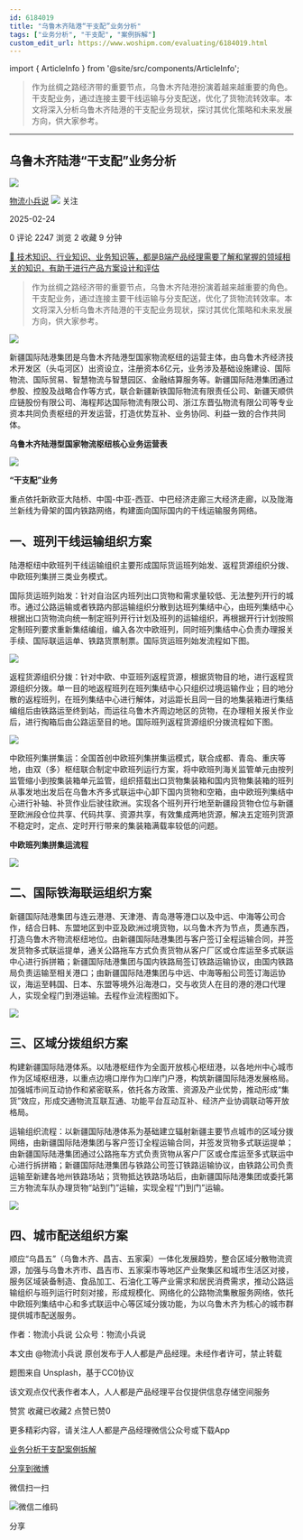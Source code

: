 ```yaml
---
id: 6184019
title: "乌鲁木齐陆港“干支配”业务分析"
tags: ["业务分析", "干支配", "案例拆解"]
custom_edit_url: https://www.woshipm.com/evaluating/6184019.html
---
```

import { ArticleInfo } from '@site/src/components/ArticleInfo';

<ArticleInfo
    author="物流小兵说"
    authorLink="https://www.woshipm.com/u/658093"
    published="2025-02-24"
    views={2247}
    comments={0}
    collects={2}
/>

> 作为丝绸之路经济带的重要节点，乌鲁木齐陆港扮演着越来越重要的角色。干支配业务，通过连接主要干线运输与分支配送，优化了货物流转效率。本文将深入分析乌鲁木齐陆港的干支配业务现状，探讨其优化策略和未来发展方向，供大家参考。

---

## 乌鲁木齐陆港“干支配”业务分析

[![](https://static.woshipm.com/view/woshipm_api_def_20241230105723_1637.jpg?imageView2/1/w/72/h/72/q/100)](https://www.woshipm.com/u/658093)

[物流小兵说](https://www.woshipm.com/u/658093) ![](https://static.woshipm.com/tag/1101_1@2x.png) 关注

2025-02-24

0 评论 2247 浏览 2 收藏 9 分钟

[🔗 技术知识、行业知识、业务知识等，都是B端产品经理需要了解和掌握的领域相关的知识，有助于进行产品方案设计和评估](https://ke.qidianla.com/courses/bcpm)

> 作为丝绸之路经济带的重要节点，乌鲁木齐陆港扮演着越来越重要的角色。干支配业务，通过连接主要干线运输与分支配送，优化了货物流转效率。本文将深入分析乌鲁木齐陆港的干支配业务现状，探讨其优化策略和未来发展方向，供大家参考。

![](https://image.woshipm.com/2023/04/13/4e47e292-d9ea-11ed-a8b0-00163e0b5ff3.jpg)

新疆国际陆港集团是乌鲁木齐陆港型国家物流枢纽的运营主体，由乌鲁木齐经济技术开发区（头屯河区）出资设立，注册资本6亿元，业务涉及基础设施建设、国际物流、国际贸易、智慧物流与智慧园区、金融结算服务等。新疆国际陆港集团通过参股、控股及战略合作等方式，联合新疆新铁国际物流有限责任公司、新疆天顺供应链股份有限公司、海程邦达国际物流有限公司、浙江东晋弘物流有限公司等专业资本共同负责枢纽的开发运营，打造优势互补、业务协同、利益一致的合作共同体。

**乌鲁木齐陆港型国家物流枢纽核心业务运营表**

![](https://image.woshipm.com/2025/02/24/a29e6700-f24b-11ef-90c6-00163e09d72f.png)

**“干支配”业务**

重点依托新欧亚大陆桥、中国-中亚-西亚、中巴经济走廊三大经济走廊，以及陇海兰新线为骨架的国内铁路网络，构建面向国际国内的干线运输服务网络。

## 一、班列干线运输组织方案

陆港枢纽中欧班列干线运输组织主要形成国际货运班列始发、返程货源组织分拨、中欧班列集拼三类业务模式。

国际货运班列始发：针对自治区内班列出口货物和需求量较低、无法整列开行的城市。通过公路运输或者铁路内部运输组织分散到达班列集结中心，由班列集结中心根据出口货物流向统一制定班列开行计划及班列的运输组织，再根据开行计划按照定制班列要求重新集结编组，编入各次中欧班列，同时班列集结中心负责办理报关手续、国际联运运单、铁路货票制票。国际货运班列始发流程如下图。

![](https://image.woshipm.com/2025/02/24/bce7dc5e-f24b-11ef-88c1-00163e09d72f.png)

返程货源组织分拨：针对中欧、中亚班列返程货源，根据货物目的地，进行返程货源组织分拨。单一目的地返程班列在班列集结中心只组织过境运输作业；目的地分散的返程班列，在班列集结中心进行解体，对运距长且同一目的地集装箱进行集结编组后由铁路运至终到站，而运往乌鲁木齐周边地区的货物，在办理相关报关作业后，进行掏箱后由公路运至目的地。国际班列返程货源组织分拨流程如下图。

![](https://image.woshipm.com/2025/02/24/d28b0e5a-f24b-11ef-88c1-00163e09d72f.png)

中欧班列集拼集运：全国首创中欧班列集拼集运模式，联合成都、青岛、重庆等地，由双（多）枢纽联合制定中欧班列运行方案，将中欧班列海关监管单元由按列监管缩小到按集装箱单元监管，组织搭载出口货物集装箱和国内货物集装箱的班列从事发地出发后在乌鲁木齐多式联运中心卸下国内货物和空箱，由中欧班列集结中心进行补轴、补货作业后驶往欧洲。实现各个班列开行地至新疆段货物仓位与新疆至欧洲段仓位共享、代码共享、资源共享，有效集成两地货源，解决五定班列货源不稳定时，定点、定时开行带来的集装箱满载率较低的问题。

**中欧班列集拼集运流程**

![](https://image.woshipm.com/2025/02/24/e8bcfefe-f24b-11ef-8812-00163e09d72f.png)

## 二、国际铁海联运组织方案

新疆国际陆港集团与连云港港、天津港、青岛港等港口以及中远、中海等公司合作，结合日韩、东盟地区到中亚及欧洲过境货物，以乌鲁木齐为节点，贯通东西，打造乌鲁木齐物流枢纽地位。由新疆国际陆港集团与客户签订全程运输合同，并签发货物多式联运提单，通关公路拖车方式负责货物从客户厂区或仓库运至多式联运中心进行拆拼箱；新疆国际陆港集团与国内铁路局签订铁路运输协议，由国内铁路局负责运输至相关港口；由新疆国际陆港集团与中远、中海等船公司签订海运协议，海运至韩国、日本、东盟等境外沿海港口，交与收货人在目的港的港口代理人，实现全程门到港运输。去程作业流程图如下。

![](https://image.woshipm.com/2025/02/24/fcde5e1e-f24b-11ef-90c6-00163e09d72f.png)

## 三、区域分拨组织方案

构建新疆国际陆港体系。以陆港枢纽作为全面开放核心枢纽港，以各地州中心城市作为区域枢纽港，以重点边境口岸作为口岸门户港，构筑新疆国际陆港发展格局。加强城市间互动协作和紧密联系，依托各方政策、资源及产业优势，推动形成“集货”效应，形成交通物流互联互通、功能平台互动互补、经济产业协调联动等开放格局。

运输组织流程：以新疆国际陆港体系为基础建立辐射新疆主要节点城市的区域分拨网络，由新疆国际陆港集团与客户签订全程运输合同，并签发货物多式联运提单；由新疆国际陆港集团通过公路拖车方式负责货物从客户厂区或仓库运至多式联运中心进行拆拼箱；新疆国际陆港集团与铁路公司签订铁路运输协议，由铁路公司负责运输至新建各地州铁路场站；货物抵达铁路场站后，由新疆国际陆港集团或委托第三方物流车队办理货物“站到门”运输，实现全程“门到门”运输。

![](https://image.woshipm.com/2025/02/24/04902386-f24c-11ef-90c6-00163e09d72f.png)

## 四、城市配送组织方案

顺应“乌昌五”（乌鲁木齐、昌吉、五家渠）一体化发展趋势，整合区域分散物流资源，加强与乌鲁木齐市、昌吉市、五家渠市等地区产业聚集区和城市生活区对接，服务区域装备制造、食品加工、石油化工等产业需求和居民消费需求，推动公路运输组织与班列运行时刻对接，形成规模化、网络化的公路物流集散服务网络，依托中欧班列集结中心和多式联运中心等区域分拨功能，为以乌鲁木齐为核心的城市群提供城市配送服务。

作者：物流小兵说 公众号：物流小兵说

本文由 @物流小兵说 原创发布于人人都是产品经理。未经作者许可，禁止转载

题图来自 Unsplash，基于CC0协议

该文观点仅代表作者本人，人人都是产品经理平台仅提供信息存储空间服务

赞赏 收藏已收藏2 点赞已赞0

更多精彩内容，请关注人人都是产品经理微信公众号或下载App

[业务分析](https://www.woshipm.com/tag/%e4%b8%9a%e5%8a%a1%e5%88%86%e6%9e%90)[干支配](https://www.woshipm.com/tag/%e5%b9%b2%e6%94%af%e9%85%8d)[案例拆解](https://www.woshipm.com/tag/%e6%a1%88%e4%be%8b%e6%8b%86%e8%a7%a3)

[分享到微博](https://service.weibo.com/share/share.php?appkey=2775287854&title=乌鲁木齐陆港“干支配”业务分析&url=https://www.woshipm.com/evaluating/6184019.html&pic=https://image.woshipm.com/2023/04/13/4e47e292-d9ea-11ed-a8b0-00163e0b5ff3.jpg)

微信扫一扫

![微信二维码](https://api.pwmqr.com/qrcode/create/?url=https://www.woshipm.com/evaluating/6184019.html)

分享